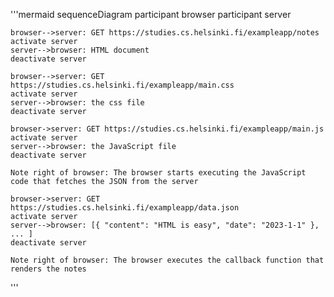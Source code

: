 '''mermaid
sequenceDiagram
    participant browser
    participant server
    
    browser-->server: GET https://studies.cs.helsinki.fi/exampleapp/notes
    activate server
    server-->browser: HTML document
    deactivate server
    
    browser-->server: GET https://studies.cs.helsinki.fi/exampleapp/main.css
    activate server
    server-->browser: the css file
    deactivate server
    
    browser->server: GET https://studies.cs.helsinki.fi/exampleapp/main.js
    activate server
    server-->browser: the JavaScript file
    deactivate server
    
    Note right of browser: The browser starts executing the JavaScript code that fetches the JSON from the server
    
    browser->server: GET https://studies.cs.helsinki.fi/exampleapp/data.json
    activate server
    server-->browser: [{ "content": "HTML is easy", "date": "2023-1-1" }, ... ]
    deactivate server    

    Note right of browser: The browser executes the callback function that renders the notes 
'''
